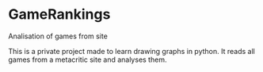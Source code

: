 # GameRankings
Analisation of games from site

This is a private project made to learn drawing graphs in python.
It reads all games from a metacritic site and analyses them.
